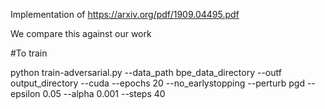 

Implementation of https://arxiv.org/pdf/1909.04495.pdf

We compare this against our work


#To train

python train-adversarial.py --data_path bpe_data_directory --outf output_directory --cuda --epochs 20 --no_earlystopping --perturb pgd --epsilon 0.05 --alpha 0.001 --steps 40
